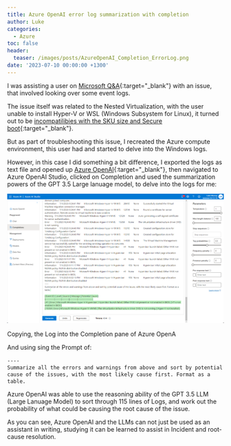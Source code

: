 ```yaml
---
title: Azure OpenAI error log summarization with completion 
author: Luke
categories:
  - Azure
toc: false
header:
  teaser: /images/posts/AzureOpenAI_Completion_ErrorLog.png
date: '2023-07-10 00:00:00 +1300'
---
```

I was assisting a user on [Microsoft Q&A](https://learn.microsoft.com/en-us/answers/questions/?WT.mc_id=AZ-MVP-5004796){:target="_blank"} with an issue, that involved looking over some event logs.

The issue itself was related to the Nested Virtualization, with the user unable to install Hyper-V or WSL (Windows Subsystem for Linux), it turned out to be [incompatilibies with the SKU size and Secure boot](https://learn.microsoft.com/azure/virtual-machines/trusted-launch?WT.c_id=AZ-MVP-5004796#unsupported-features){:target="_blank"}.

But as part of troubleshooting this issue, I recreated the Azure compute environment, this user had and started to delve into the Windows logs.

However, in this case I did something a bit difference, I exported the logs as text file and opened up [Azure OpenAI](https://learn.microsoft.com/azure/cognitive-services/openai/overview?WT.mc_id=AZ-MVP-5004796){:target="_blank"}, then navigated to Azure OpenAI Studio, clicked on Completion and used the summarization powers of the GPT 3.5 Large lanuage model, to delve into the logs for me:

![Azure OpenAI - Summarize Error Log](/images/posts/AzureOpenAI_Completion_ErrorLog.png "Azure OpenAI - Summarize Error Log")

Copying, the Log into the Completion pane of Azure OpenA

And using sing the Prompt of:

    ----
    Summarize all the errors and warnings from above and sort by potential cause of the issues, with the most likely cause first. Format as a table.

Azure OpenAI was able to use the reasoning ability of the GPT 3.5 LLM (Large Lanuage Model) to sort through 115 lines of Logs, and work out the probability of what could be causing the root cause of the issue.

As you can see, Azure OpenAI and the LLMs can not just be used as an assistant in writing, studying it can be learned to assist in Incident and root-cause resolution.
